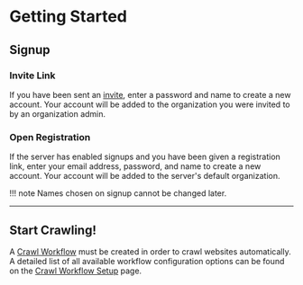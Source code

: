 # Getting Started

## Signup

### Invite Link

If you have been sent an [invite](org-settings#members), enter a password and name to create a new account. Your account will be added to the organization you were invited to by an organization admin.

### Open Registration

If the server has enabled signups and you have been given a registration link, enter your email address, password, and name to create a new account. Your account will be added to the server's default organization.

!!! note 
    Names chosen on signup cannot be changed later.

---

## Start Crawling!

A [Crawl Workflow](crawl-workflows) must be created in order to crawl websites automatically. A detailed list of all available workflow configuration options can be found on the [Crawl Workflow Setup](workflow-setup) page.
